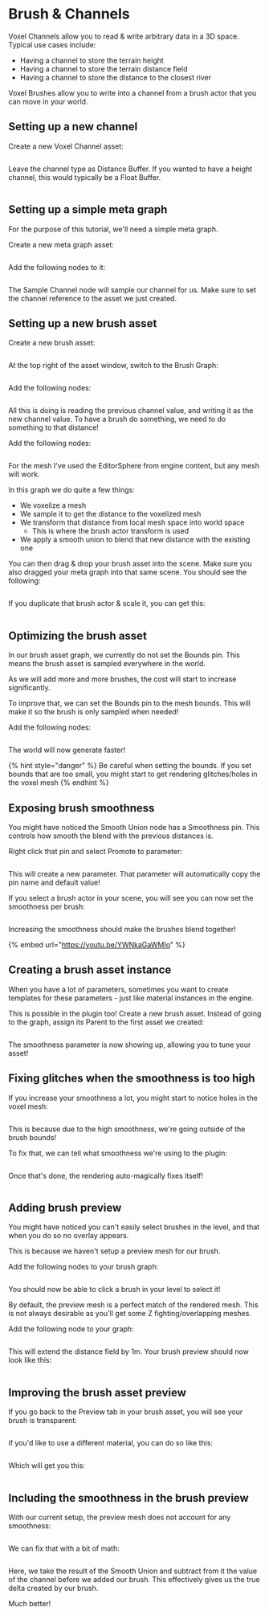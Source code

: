 # Brush & Channels

Voxel Channels allow you to read & write arbitrary data in a 3D space. Typical use cases include:

* Having a channel to store the terrain height
* Having a channel to store the terrain distance field
* Having a channel to store the distance to the closest river

Voxel Brushes allow you to write into a channel from a brush actor that you can move in your world.

## Setting up a new channel

&#x20;Create a new Voxel Channel asset:

<figure><img src="../.gitbook/assets/image (11).png" alt=""><figcaption></figcaption></figure>

Leave the channel type as Distance Buffer. If you wanted to have a height channel, this would typically be a Float Buffer.

<figure><img src="../.gitbook/assets/image (6) (3).png" alt=""><figcaption></figcaption></figure>

## Setting up a simple meta graph

For the purpose of this tutorial, we'll need a simple meta graph.

Create a new meta graph asset:

<figure><img src="../.gitbook/assets/image (30) (1).png" alt=""><figcaption></figcaption></figure>

Add the following nodes to it:

<figure><img src="../.gitbook/assets/image (23) (1) (1).png" alt=""><figcaption></figcaption></figure>

The Sample Channel node will sample our channel for us. Make sure to set the channel reference to the asset we just created.

## Setting up a new brush asset

Create a new brush asset:

<figure><img src="../.gitbook/assets/image (26).png" alt=""><figcaption></figcaption></figure>

At the top right of the asset window, switch to the Brush Graph:

<figure><img src="../.gitbook/assets/image (4) (2).png" alt=""><figcaption></figcaption></figure>

Add the following nodes:

<figure><img src="../.gitbook/assets/image (20) (1).png" alt=""><figcaption></figcaption></figure>

All this is doing is reading the previous channel value, and writing it as the new channel value. To have a brush do something, we need to do something to that distance!

Add the following nodes:

<figure><img src="../.gitbook/assets/image (13).png" alt=""><figcaption></figcaption></figure>

For the mesh I've used the EditorSphere from engine content, but any mesh will work.

In this graph we do quite a few things:

* We voxelize a mesh
* We sample it to get the distance to the voxelized mesh
* We transform that distance from local mesh space into world space&#x20;
  * This is where the brush actor transform is used
* We apply a smooth union to blend that new distance with the existing one

You can then drag & drop your brush asset into the scene. Make sure you also dragged your meta graph into that same scene. You should see the following:

<figure><img src="../.gitbook/assets/image (19) (1).png" alt=""><figcaption></figcaption></figure>

If you duplicate that brush actor & scale it, you can get this:

<figure><img src="../.gitbook/assets/image (29) (1).png" alt=""><figcaption></figcaption></figure>

## Optimizing the brush asset

In our brush asset graph, we currently do not set the Bounds pin. This means the brush asset is sampled everywhere in the world.

As we will add more and more brushes, the cost will start to increase significantly.

To improve that, we can set the Bounds pin to the mesh bounds. This will make it so the brush is only sampled when needed!

Add the following nodes:

<figure><img src="../.gitbook/assets/image (27) (1).png" alt=""><figcaption></figcaption></figure>

The world will now generate faster!

{% hint style="danger" %}
Be careful when setting the bounds. If you set bounds that are too small, you might start to get rendering glitches/holes in the voxel mesh
{% endhint %}

## Exposing brush smoothness

You might have noticed the Smooth Union node has a Smoothness pin. This controls how smooth the blend with the previous distances is.

Right click that pin and select Promote to parameter:

<figure><img src="../.gitbook/assets/image (7).png" alt=""><figcaption></figcaption></figure>

This will create a new parameter. That parameter will automatically copy the pin name and default value!

If you select a brush actor in your scene, you will see you can now set the smoothness per brush:

<figure><img src="../.gitbook/assets/image (21) (1).png" alt=""><figcaption></figcaption></figure>

Increasing the smoothness should make the brushes blend together!

{% embed url="https://youtu.be/YWNkaGaWMIo" %}

## Creating a brush asset instance

When you have a lot of parameters, sometimes you want to create templates for these parameters - just like material instances in the engine.

This is possible in the plugin too! Create a new brush asset. Instead of going to the graph, assign its Parent to the first asset we created:

<figure><img src="../.gitbook/assets/image (18) (1).png" alt=""><figcaption></figcaption></figure>

The smoothness parameter is now showing up, allowing you to tune your asset!

## Fixing glitches when the smoothness is too high

If you increase your smoothness a lot, you might start to notice holes in the voxel mesh:

<figure><img src="../.gitbook/assets/image (28).png" alt=""><figcaption></figcaption></figure>

This is because due to the high smoothness, we're going outside of the brush bounds!

To fix that, we can tell what smoothness we're using to the plugin:

<figure><img src="../.gitbook/assets/image (16) (1).png" alt=""><figcaption></figcaption></figure>

Once that's done, the rendering auto-magically fixes itself!

<figure><img src="../.gitbook/assets/image (22) (1) (1).png" alt=""><figcaption></figcaption></figure>

## Adding brush preview

You might have noticed you can't easily select brushes in the level, and that when you do so no overlay appears.

This is because we haven't setup a preview mesh for our brush.

Add the following nodes to your brush graph:

<figure><img src="../.gitbook/assets/image (10).png" alt=""><figcaption></figcaption></figure>

You should now be able to click a brush in your level to select it!

By default, the preview mesh is a perfect match of the rendered mesh. This is not always desirable as you'll get some Z fighting/overlapping meshes.

Add the following node to your graph:

<figure><img src="../.gitbook/assets/image (32).png" alt=""><figcaption></figcaption></figure>

This will extend the distance field by 1m. Your brush preview should now look like this:

<figure><img src="../.gitbook/assets/image (5) (1).png" alt=""><figcaption></figcaption></figure>

## Improving the brush asset preview

If you go back to the Preview tab in your brush asset, you will see your brush is transparent:

<figure><img src="../.gitbook/assets/image (31).png" alt=""><figcaption></figcaption></figure>

if you'd like to use a different material, you can do so like this:

<figure><img src="../.gitbook/assets/image (2) (1) (1).png" alt=""><figcaption></figcaption></figure>

Which will get you this:

<figure><img src="../.gitbook/assets/image (25).png" alt=""><figcaption></figcaption></figure>

## Including the smoothness in the brush preview

With our current setup, the preview mesh does not account for any smoothness:

<figure><img src="../.gitbook/assets/image (1).png" alt=""><figcaption></figcaption></figure>

We can fix that with a bit of math:

<figure><img src="../.gitbook/assets/image (33) (1).png" alt=""><figcaption></figcaption></figure>

Here, we take the result of the Smooth Union and subtract from it the value of the channel before we added our brush. This effectively gives us the true delta created by our brush.

Much better!

<figure><img src="../.gitbook/assets/image (12).png" alt=""><figcaption></figcaption></figure>
